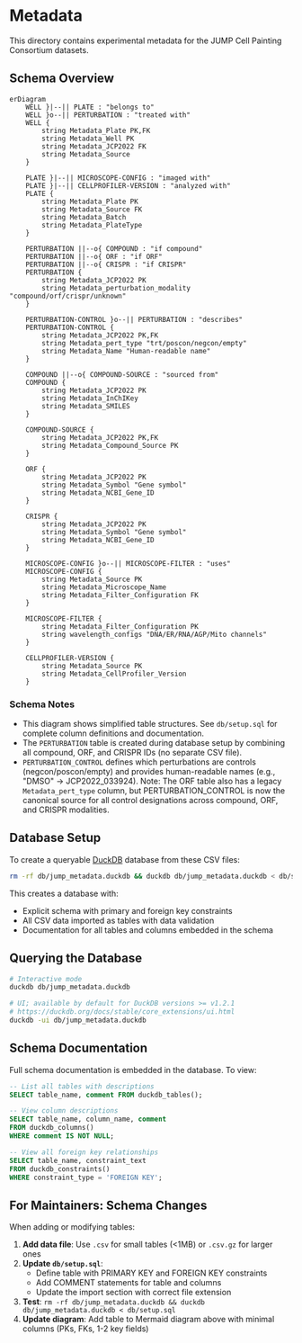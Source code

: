 # Metadata

This directory contains experimental metadata for the JUMP Cell Painting Consortium datasets.

## Schema Overview

```mermaid
erDiagram
    WELL }|--|| PLATE : "belongs to"
    WELL }o--|| PERTURBATION : "treated with"
    WELL {
        string Metadata_Plate PK,FK
        string Metadata_Well PK
        string Metadata_JCP2022 FK
        string Metadata_Source
    }
    
    PLATE }|--|| MICROSCOPE-CONFIG : "imaged with"
    PLATE }|--|| CELLPROFILER-VERSION : "analyzed with"
    PLATE {
        string Metadata_Plate PK
        string Metadata_Source FK
        string Metadata_Batch
        string Metadata_PlateType
    }
    
    PERTURBATION ||--o{ COMPOUND : "if compound"
    PERTURBATION ||--o{ ORF : "if ORF"
    PERTURBATION ||--o{ CRISPR : "if CRISPR"
    PERTURBATION {
        string Metadata_JCP2022 PK
        string Metadata_perturbation_modality "compound/orf/crispr/unknown"
    }
    
    PERTURBATION-CONTROL }o--|| PERTURBATION : "describes"
    PERTURBATION-CONTROL {
        string Metadata_JCP2022 PK,FK
        string Metadata_pert_type "trt/poscon/negcon/empty"
        string Metadata_Name "Human-readable name"
    }
    
    COMPOUND ||--o{ COMPOUND-SOURCE : "sourced from"
    COMPOUND {
        string Metadata_JCP2022 PK
        string Metadata_InChIKey
        string Metadata_SMILES
    }
    
    COMPOUND-SOURCE {
        string Metadata_JCP2022 PK,FK
        string Metadata_Compound_Source PK
    }
    
    ORF {
        string Metadata_JCP2022 PK
        string Metadata_Symbol "Gene symbol"
        string Metadata_NCBI_Gene_ID
    }
    
    CRISPR {
        string Metadata_JCP2022 PK
        string Metadata_Symbol "Gene symbol"
        string Metadata_NCBI_Gene_ID
    }
    
    MICROSCOPE-CONFIG }o--|| MICROSCOPE-FILTER : "uses"
    MICROSCOPE-CONFIG {
        string Metadata_Source PK
        string Metadata_Microscope_Name
        string Metadata_Filter_Configuration FK
    }
    
    MICROSCOPE-FILTER {
        string Metadata_Filter_Configuration PK
        string wavelength_configs "DNA/ER/RNA/AGP/Mito channels"
    }
    
    CELLPROFILER-VERSION {
        string Metadata_Source PK
        string Metadata_CellProfiler_Version
    }
```

### Schema Notes

- This diagram shows simplified table structures. See `db/setup.sql` for complete column definitions and documentation.
- The `PERTURBATION` table is created during database setup by combining all compound, ORF, and CRISPR IDs (no separate CSV file).
- `PERTURBATION_CONTROL` defines which perturbations are controls (negcon/poscon/empty) and provides human-readable names (e.g., "DMSO" → JCP2022_033924). Note: The ORF table also has a legacy `Metadata_pert_type` column, but PERTURBATION_CONTROL is now the canonical source for all control designations across compound, ORF, and CRISPR modalities.

## Database Setup

To create a queryable [DuckDB](https://duckdb.org/docs/installation/) database from these CSV files:

```bash
rm -rf db/jump_metadata.duckdb && duckdb db/jump_metadata.duckdb < db/setup.sql
```

This creates a database with:

- Explicit schema with primary and foreign key constraints
- All CSV data imported as tables with data validation
- Documentation for all tables and columns embedded in the schema

## Querying the Database

```bash
# Interactive mode
duckdb db/jump_metadata.duckdb

# UI; available by default for DuckDB versions >= v1.2.1
# https://duckdb.org/docs/stable/core_extensions/ui.html
duckdb -ui db/jump_metadata.duckdb
```

## Schema Documentation

Full schema documentation is embedded in the database. To view:

```sql
-- List all tables with descriptions
SELECT table_name, comment FROM duckdb_tables();

-- View column descriptions
SELECT table_name, column_name, comment 
FROM duckdb_columns() 
WHERE comment IS NOT NULL;

-- View all foreign key relationships
SELECT table_name, constraint_text 
FROM duckdb_constraints() 
WHERE constraint_type = 'FOREIGN KEY';
```

## For Maintainers: Schema Changes

When adding or modifying tables:

1. **Add data file**: Use `.csv` for small tables (<1MB) or `.csv.gz` for larger ones
2. **Update `db/setup.sql`**: 
   - Define table with PRIMARY KEY and FOREIGN KEY constraints
   - Add COMMENT statements for table and columns
   - Update the import section with correct file extension
3. **Test**: `rm -rf db/jump_metadata.duckdb && duckdb db/jump_metadata.duckdb < db/setup.sql`
4. **Update diagram**: Add table to Mermaid diagram above with minimal columns (PKs, FKs, 1-2 key fields)
